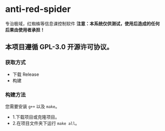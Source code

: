 # anti-red-spider
专治极域，红蜘蛛等信息课控制软件
**注意：本系统仅供测试，使用后造成的任何后果由使用者承担！**
## 本项目遵循 GPL-3.0 开源许可协议。

### 获取方式
+ 下载 Release
+ 构建
### 构建方法
您需要安装 `g++` 以及 `make`。

+ 1.下载项目或克隆项目。
+ 2.在项目文件夹下运行 `make all`。
